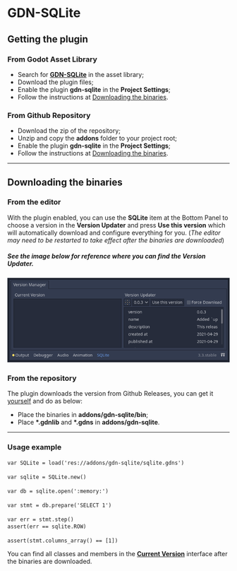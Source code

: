 # GDN-SQLite

## Getting the plugin

### From Godot Asset Library

- Search for [**GDN-SQLite**](https://godotengine.org/asset-library/asset/931) in the asset library;
- Download the plugin files;
- Enable the plugin **gdn-sqlite** in the **Project Settings**;
- Follow the instructions at [Downloading the binaries](#Downloading-the-binaries).

### From Github Repository

- Download the zip of the repository;
- Unzip and copy the **addons** folder to your project root;
- Enable the plugin **gdn-sqlite** in the **Project Settings**;
- Follow the instructions at [Downloading the binaries](#Downloading-the-binaries).

---

## Downloading the binaries

### From the editor

With the plugin enabled, you can use the **SQLite** item at the Bottom Panel to choose a version in the **Version Updater** and press **Use this version** which will automatically download and configure everything for you. (*The editor may need to be restarted to take effect after the binaries are downloaded*)

##### See the image below for reference where you can find the **Version Updater**.
![GDN-SQLite Version Manager](/images/sqlite-version-manager.png "GDN-SQLite Version Manager")

### From the repository

The plugin downloads the version from Github Releases, you can get it [yourself](https://github.com/felaugmar/gdn-sqlite/releases) and do as below:
- Place the binaries in **addons/gdn-sqlite/bin**;
- Place **\*.gdnlib** and **\*.gdns** in **addons/gdn-sqlite**.

---

### Usage example

```gdscript
var SQLite = load('res://addons/gdn-sqlite/sqlite.gdns')

var sqlite = SQLite.new()

var db = sqlite.open(':memory:')

var stmt = db.prepare('SELECT 1')

var err = stmt.step()
assert(err == sqlite.ROW)

assert(stmt.columns_array() == [1])
```

You can find all classes and members in the [**Current Version**](#see-the-image-below-for-reference-where-you-can-find-the-version-updater) interface after the binaries are downloaded.
